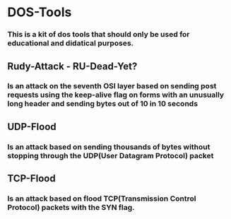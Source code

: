 # DOS-Tools

### This is a kit of dos tools that should only be used for educational and didatical purposes.

## Rudy-Attack - RU-Dead-Yet?

### Is an attack on the seventh OSI layer based on sending post requests using the keep-alive flag on forms with an unusually long header and sending bytes out of 10 in 10 seconds

## UDP-Flood

### Is an attack based on sending thousands of bytes without stopping through the UDP(User Datagram Protocol) packet

## TCP-Flood

### Is an attack based on flood TCP(Transmission Control Protocol) packets with the SYN flag.
